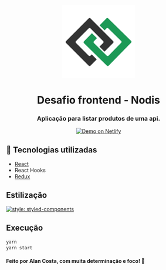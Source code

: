 <div align="center">
  <img alt="Gympoint" title="Gympoint" src="./src/assets/images/logo.png" width="200px" />
</div>

<div align="center" >
  <h1>Desafio frontend - Nodis</h1>
  <h3>Aplicação para listar produtos de uma api.</h3>
</div>

<p align="center">
  <a href="https://nodis-front.netlify.com/" target="_blank">
    <img alt="Demo on Netlify" src="https://res.cloudinary.com/lukemorales/image/upload/v1563043495/readme_logos/demo_on_netlify_bbuvjz.png">
  </a>
</p>

## :rocket: Tecnologias utilizadas

- [React](https://github.com/facebook/react)
- React Hooks
- [Redux](https://github.com/reduxjs/redux)

## Estilização

[![style: styled-components](https://img.shields.io/badge/style-%F0%9F%92%85%20styled--components-orange.svg?colorB=daa357&colorA=db748e)](https://github.com/styled-components/styled-components)

## Execução

```
yarn
yarn start
```

#### Feito por Alan Costa, com muita determinação e foco! 💜
